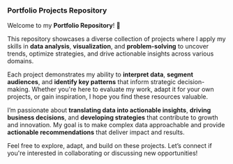 ### Portfolio Projects Repository

Welcome to my **Portfolio Repository**! 🚀

This repository showcases a diverse collection of projects where I apply my skills in **data analysis**, **visualization**, and **problem-solving** to uncover trends, optimize strategies, and drive actionable insights across various domains.

Each project demonstrates my ability to **interpret data**, **segment audiences**, and **identify key patterns** that inform strategic decision-making. Whether you're here to evaluate my work, adapt it for your own projects, or gain inspiration, I hope you find these resources valuable.

I’m passionate about **translating data into actionable insights**, **driving business decisions**, and **developing strategies** that contribute to growth and innovation. My goal is to make complex data approachable and provide **actionable recommendations** that deliver impact and results.

Feel free to explore, adapt, and build on these projects. Let’s connect if you're interested in collaborating or discussing new opportunities!
